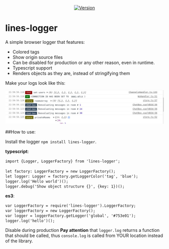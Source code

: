 <p align="center">
<a href="https://www.npmjs.com/package/lines-logger"><img src="https://img.shields.io/npm/v/lines-logger.svg" alt="Version"></a>
</p>

# lines-logger
A simple browser logger that features:

- Colored tags
- Show origin source files
- Can be disabled for production or any other reason, even in runtime.
- Typescript support
- Renders objects as they are, instead of stringifying them

Make your logs look like this:

![logs example](https://raw.githubusercontent.com/Deathangel908/lines-logger/master/demo.jpeg)

##How to use:

Install the logger `npm install lines-logger`.

 **typescript**:
```
import {Logger, LoggerFactory} from 'lines-logger';

let factory: LoggerFactory = new LoggerFactory();
let logger: Logger = factory.getLoggerColor('tag', 'blue');
logger.log('Hello world')();
logger.debug('Show object structure {}', {key: 1})();
```

**es3**:
```
var LoggerFactory = require('lines-logger').LoggerFactory;
var loggerFactory = new LoggerFactory();
var logger = loggerFactory.getLogger('global', '#753e01');
logger.log('hello')();
```

Disable during production
**Pay attention** that `logger.log` returns a function that should be called, thus `console.log` is called from YOUR location instead of the library.